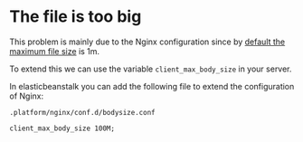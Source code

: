 # The file is too big

This problem is mainly due to the Nginx configuration since by [default the maximum file size](https://linuxhint.com/what-is-client-max-body-size-nginx/) is 1m.

To extend this we can use the variable `client_max_body_size` in your server.

In elasticbeanstalk you can add the following file to extend the configuration of Nginx:

`.platform/nginx/conf.d/bodysize.conf`

``` 
client_max_body_size 100M;
```
